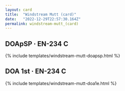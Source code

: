 ```yaml
---
layout: card
title:  "Windstream Mutt (card)"
date:   "2022-12-29T22:57:30.164Z"
permalink: windstream-mutt_(card)
---
```


## DOApSP &middot; EN-234 C

{% include templates/windstream-mutt-doapsp.html %}


## DOA 1st &middot; EN-234 C

{% include templates/windstream-mutt-doa1e.html %}

